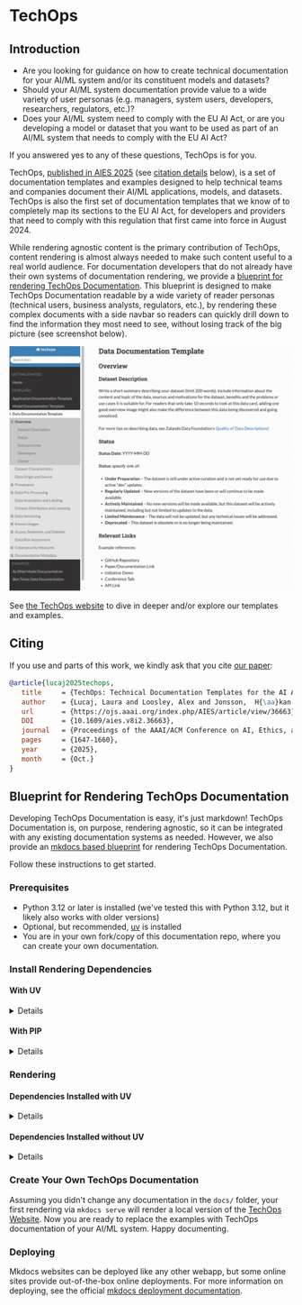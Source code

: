 # TechOps

## Introduction

* Are you looking for guidance on how to create technical documentation for your AI/ML system 
  and/or its constituent models and datasets?  
* Should your AI/ML system documentation provide value to a wide variety of user personas 
  (e.g. managers, system users, developers, researchers, regulators, etc.)?
* Does your AI/ML system need to comply with the EU AI Act, or are you developing a model or dataset that
  you want to be used as part of an AI/ML system that needs to comply with the EU AI Act?

If you answered yes to any of these questions, TechOps is for you.  

TechOps, [published in AIES 2025](https://ojs.aaai.org/index.php/AIES/article/view/36663) (see [citation details](#citing) below), 
is a set of documentation templates and examples designed to help technical teams and companies
document their AI/ML applications, models, and datasets. TechOps is also the first set of documentation 
templates that we know of to completely map its sections to the EU AI Act, for developers and providers 
that need to comply with this regulation that first came into force in August 2024.

While rendering agnostic content is the primary contribution of TechOps, content rendering is almost 
always needed to make such content useful to a real world audience.  For documentation developers that do 
not already have their own systems of documentation rendering, we provide a [blueprint for rendering TechOps Documentation](#blueprint-for-rendering-techops-documentation).  This blueprint is designed to make TechOps Documentation readable by a wide variety of reader personas (technical users, business analysts, regulators, etc.), by rendering these complex documents with a side navbar so readers can quickly drill down to find the information they most need to see, without losing track of the big picture (see screenshot below).

<a href="https://aloosley.github.io/techops/" target="_blank">
<img src="docs/figures/rendering.png" width="700" alt="Example of rendering TechOps Documentation">
</a>

See [the TechOps website](https://aloosley.github.io/techops/) to dive in deeper and/or explore our templates
and examples.

## Citing

If you use and parts of this work, we kindly ask that you cite [our paper](https://ojs.aaai.org/index.php/AIES/article/view/36663):

```bibtex
@article{lucaj2025techops,
   title     = {TechOps: Technical Documentation Templates for the AI Act},
   author    = {Lucaj, Laura and Loosley, Alex and Jonsson,  H{\aa}kan and Gasser, Urs and  van der Smagt, Patrick},
   url       = {https://ojs.aaai.org/index.php/AIES/article/view/36663},
   DOI       = {10.1609/aies.v8i2.36663},
   journal   = {Proceedings of the AAAI/ACM Conference on AI, Ethics, and Society},
   pages     = {1647-1660},
   year      = {2025},
   month     = {Oct.}
}
```

## Blueprint for Rendering TechOps Documentation

Developing TechOps Documentation is easy, it's just markdown!  TechOps Documentation is, on purpose, rendering 
agnostic, so it can be integrated with any existing documentation systems as needed.  However, we also provide
an [mkdocs based blueprint](https://aloosley.github.io/techops/) for rendering TechOps Documentation.

Follow these instructions to get started.

### Prerequisites

* Python 3.12 or later is installed (we've tested this with Python 3.12, but it likely also works with older versions)
* Optional, but recommended, [uv](https://docs.astral.sh/uv/) is installed
* You are in your own fork/copy of this documentation repo, where you can create your own documentation.

### Install Rendering Dependencies

#### With UV

<details>

1. UV will automatically install dependencies into a virtual environment (venv) under the current folder (`/.venv):

    ```bash
    uv sync
    ```

2. Install the pre-commit hooks

    ```bash
    uv run pre-commit install
    ```

    These commit hooks are purely optional, but help ensure markdown stay clean while creating TechOps Documentation.
3. Going forward, whenever the command `uv run` is used, all the follows will run instead the correct python venv

</details>

#### With PIP

<details>

1. It is recommended that you create a [virtual environment](https://docs.python.org/3/library/venv.html) (venv) before installation with pip (Python's Preferred Installer Program)
2. Install with pip:

    ```bash
    pip install .
    ```

3. Install the pre-commit hooks 

    ```bash
    pre-commit install
    ```

    These commit hooks are purely optional, but help ensure markdown stay clean while creating TechOps Documentation.
4. Going forward, you'll need to ensure the correct venv is activated before developing or rendering

</details>

### Rendering

#### Dependencies Installed with UV

<details>

Start rendering with

```bash
uv run mkdocs serve
```

</details>

#### Dependencies Installed without UV

<details>

1. Ensure the correct virtual environment where you installed the dependencies (above) is activated
2. Start rendering with

    ```bash
    mkdocs serve
    ```

</details>

### Create Your Own TechOps Documentation

Assuming you didn't change any documentation in the `docs/` folder, your first rendering via `mkdocs serve`
will render a local version of the
[TechOps Website](https://aloosley.github.io/techops/).  Now you are ready to replace the examples with 
TechOps documentation of your AI/ML system.  Happy documenting.

### Deploying

Mkdocs websites can be deployed like any other webapp, but some online sites provide out-of-the-box online 
deployments.  For more information on deploying, see the official [mkdocs deployment documentation](https://www.mkdocs.org/user-guide/deploying-your-docs/).
